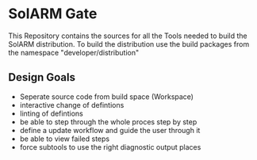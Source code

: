 # SolARM Gate
This Repository contains the sources for all the Tools needed to build the SolARM distribution.
To build the distribution use the build packages from the namespace "developer/distribution"

## Design Goals
- Seperate source code from build space (Workspace)
- interactive change of defintions
- linting of defintions
- be able to step through the whole proces step by step
- define a update workflow and guide the user through it
- be able to view failed steps
- force subtools to use the right diagnostic output places
